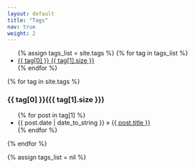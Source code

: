 ```yaml
---
layout: default
title: "Tags"
nav: true
weight: 2
---
```



<ul class="tag_box inline">
  {% assign tags_list = site.tags %}
    {% for tag in tags_list %} 
      <li><a href="{{ site.url }}/tags.html#{{ tag[0] }}">{{ tag[0] }} <span>{{ tag[1].size }}</span></a></li>
    {% endfor %}
</ul>

<!-- <div class="div_tag"> -->
<div>
{% for tag in site.tags %} 
	<a name="{{ tag[0] }}"></a><h3>{{ tag[0] }}({{ tag[1].size }})</h3>
	<!-- <ul class="list-unstyled"> -->
  <ul>
	{% for post in tag[1] %}
		<li><span>{{ post.date | date_to_string }}</span> &raquo; <a href="{{ post.url }}">{{ post.title }}</a></li>
	{% endfor %}
	</ul>
{% endfor %}
</div>

{% assign tags_list = nil %}



<!-- test -->
<!-- {% for post in site.posts %}
        {% for tag in post.tags %}
          <a class="label" href="{{site.baseurl}}/tags.html"><em>{{ tag }}</em></a>
        {% endfor %}
    {% endfor %} -->


<!-- <script src="/js/react/react.min.js"></script>
<script src="/js/tags.js"></script> -->

<!-- <script type="text/javascript">
// prepare data from jekyll
var $J = {
  // baseUrl: "{{ site.baseurl }}/all-articles/?label=",
  baseUrl: "{{ site.baseurl }}/tags/?label=",
  // staticUrl: "{{ site.static_url }}",
  labels: [
    "显示全部",
    {% for post in site.posts %}
      // {% if post.release %}
        {% for tag in post.tags %}
          "{{ tag }}",
        {% endfor %}
      // {% endif %}
    {% endfor %}
  ],
  posts: [
    {% for post in site.posts %}
      // {% if post.release %}
      {
        title: "{{ post.title }}",
        date: "{{ post.date | date: "%Y-%m-%d" }}",
        link: "{{ post.url | prepend: site.baseurl }}",
        labels: [
        {% for tag in post.tags %}
          "{{ tag }}",
        {% endfor %}
        ]
      },
      // {% endif %}
    {% endfor %}
  ]
};
</script>

<div id="main"></div> -->

<!-- concat React JSX -->
<!-- <script src="/js/react/react.min.js"></script> -->